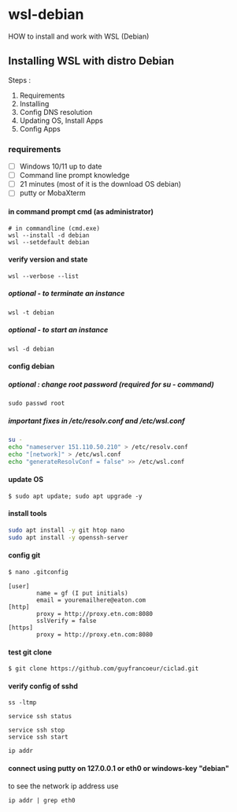 # wsl-debian
HOW to install and work with WSL (Debian)

## Installing WSL with distro Debian

Steps :
 1. Requirements
 2. Installing
 3. Config DNS resolution
 4. Updating OS, Install Apps
 5. Config Apps

### requirements
 - [ ] Windows 10/11 up to date
 - [ ] Command line prompt knowledge
 - [ ] 21 minutes (most of it is the download OS debian)
 - [ ] putty or MobaXterm

#### in command prompt cmd (as administrator)
```
# in commandline (cmd.exe)
wsl --install -d debian
wsl --setdefault debian
```

#### verify version and state
```
wsl --verbose --list
```

##### optional - to terminate an instance
```
wsl -t debian
```
##### optional - to start an instance
```
wsl -d debian
```

#### config debian

##### optional : change root password (required for su - command)
```
sudo passwd root
```

##### important fixes in /etc/resolv.conf and /etc/wsl.conf
```bash
su -
echo "nameserver 151.110.50.210" > /etc/resolv.conf
echo "[network]" > /etc/wsl.conf
echo "generateResolvConf = false" >> /etc/wsl.conf
```

#### update OS
```
$ sudo apt update; sudo apt upgrade -y
```

#### install tools
```bash
sudo apt install -y git htop nano
sudo apt install -y openssh-server
```

#### config git
```bash
$ nano .gitconfig
```

```
[user]
        name = gf (I put initials)
        email = youremailhere@eaton.com
[http]
        proxy = http://proxy.etn.com:8080
        sslVerify = false
[https]
        proxy = http://proxy.etn.com:8080
```

#### test git clone
```
$ git clone https://github.com/guyfrancoeur/ciclad.git
```

#### verify config of sshd
```
ss -ltmp

service ssh status

service ssh stop
service ssh start

ip addr
```

#### connect using putty on 127.0.0.1 or eth0 or windows-key "debian"

to see the network ip address use 
```
ip addr | grep eth0
```

